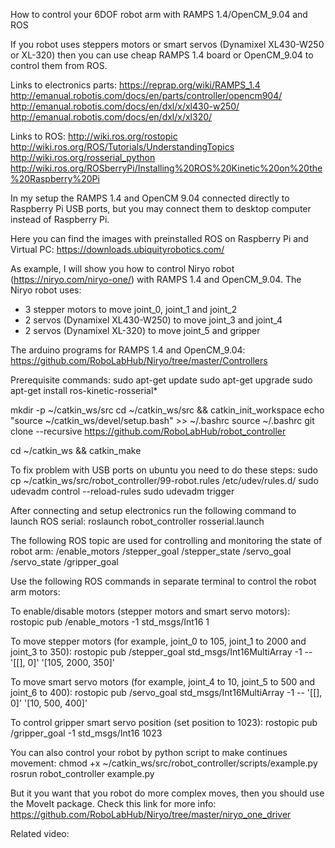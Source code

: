 How to control your 6DOF robot arm with RAMPS 1.4/OpenCM_9.04 and ROS

If you robot uses steppers motors or smart servos (Dynamixel XL430-W250 or XL-320) then you can use cheap RAMPS 1.4 board or OpenCM_9.04 to control them from ROS.

Links to electronics parts:
https://reprap.org/wiki/RAMPS_1.4
http://emanual.robotis.com/docs/en/parts/controller/opencm904/
http://emanual.robotis.com/docs/en/dxl/x/xl430-w250/
http://emanual.robotis.com/docs/en/dxl/x/xl320/

Links to ROS:
http://wiki.ros.org/rostopic
http://wiki.ros.org/ROS/Tutorials/UnderstandingTopics
http://wiki.ros.org/rosserial_python
http://wiki.ros.org/ROSberryPi/Installing%20ROS%20Kinetic%20on%20the%20Raspberry%20Pi

In my setup the RAMPS 1.4 and OpenCM 9.04 connected directly to Raspberry Pi USB ports, but you may connect them to desktop computer instead of Raspberry Pi.

Here you can find the images with preinstalled ROS on Raspberry Pi and Virtual PC:
https://downloads.ubiquityrobotics.com/

As example, I will show you how to control Niryo robot (https://niryo.com/niryo-one/) with RAMPS 1.4 and OpenCM_9.04.
The Niryo robot uses:
- 3 stepper motors to move joint_0, joint_1 and joint_2
- 2 servos (Dynamixel XL430-W250) to move joint_3 and joint_4
- 2 servos (Dynamixel XL-320) to move joint_5 and gripper

The arduino programs for RAMPS 1.4 and OpenCM_9.04:
https://github.com/RoboLabHub/Niryo/tree/master/Controllers

Prerequisite commands:
sudo apt-get update
sudo apt-get upgrade
sudo apt-get install ros-kinetic-rosserial*

mkdir -p ~/catkin_ws/src
cd ~/catkin_ws/src && catkin_init_workspace
echo "source ~/catkin_ws/devel/setup.bash" >> ~/.bashrc
source ~/.bashrc
git clone --recursive https://github.com/RoboLabHub/robot_controller

cd ~/catkin_ws && catkin_make

To fix problem with USB ports on ubuntu you need to do these steps:
sudo cp ~/catkin_ws/src/robot_controller/99-robot.rules /etc/udev/rules.d/
sudo udevadm control --reload-rules
sudo udevadm trigger

After connecting and setup electronics run the following command to launch ROS serial:
roslaunch robot_controller rosserial.launch

The following ROS topic are used for controlling and monitoring the state of robot arm:
/enable_motors
/stepper_goal
/stepper_state
/servo_goal
/servo_state
/gripper_goal

Use the following ROS commands in separate terminal to control the robot arm motors:

To enable/disable motors (stepper motors and smart servo motors):
rostopic pub /enable_motors -1 std_msgs/Int16 1

To move stepper motors (for example, joint_0 to 105, joint_1 to 2000 and joint_3 to 350):
rostopic pub /stepper_goal std_msgs/Int16MultiArray -1 -- '[[], 0]' '[105, 2000, 350]'

To move smart servo motors (for example, joint_4 to 10, joint_5 to 500 and joint_6 to 400):
rostopic pub /servo_goal std_msgs/Int16MultiArray -1 -- '[[], 0]' '[10, 500, 400]'

To control gripper smart servo position (set position to 1023):
rostopic pub /gripper_goal -1 std_msgs/Int16 1023

You can also control your robot by python script to make continues movement:
chmod +x ~/catkin_ws/src/robot_controller/scripts/example.py
rosrun robot_controller example.py

But it you want that you robot do more complex moves, then you should use the MoveIt package.
Check this link for more info:
https://github.com/RoboLabHub/Niryo/tree/master/niryo_one_driver

Related video:


